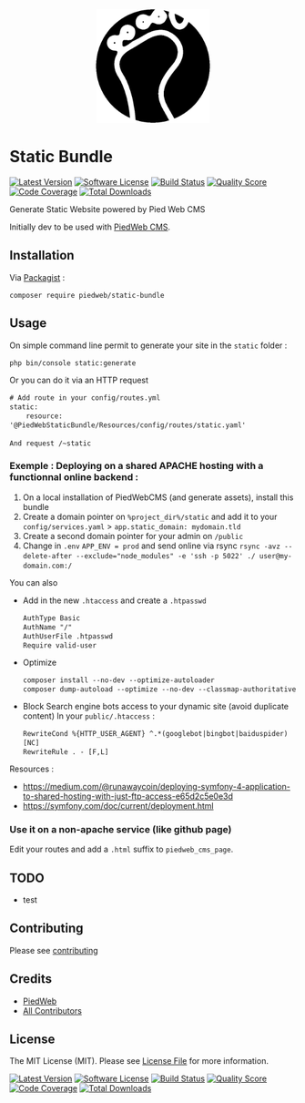 <p align="center"><a href="https://piedweb.com">
<img src="https://raw.githubusercontent.com/PiedWeb/piedweb-devoluix-theme/master/src/img/logo_title.png" width="200" height="200" alt="theme devoluix bootstrap 4" />
</a></p>

# Static Bundle

[![Latest Version](https://img.shields.io/github/tag/PiedWeb/StaticBundle.svg?style=flat&label=release)](https://github.com/PiedWeb/StaticBundle/tags)
[![Software License](https://img.shields.io/badge/license-MIT-brightgreen.svg?style=flat)](LICENSE)
[![Build Status](https://img.shields.io/travis/PiedWeb/StaticBundle/master.svg?style=flat)](https://travis-ci.org/PiedWeb/StaticBundle)
[![Quality Score](https://img.shields.io/scrutinizer/g/PiedWeb/StaticBundle.svg?style=flat)](https://scrutinizer-ci.com/g/PiedWeb/StaticBundle)
[![Code Coverage](https://img.shields.io/scrutinizer/coverage/g/PiedWeb/StaticBundle.svg?style=flat)](https://scrutinizer-ci.com/g/PiedWeb/StaticBundle/code-structure)
[![Total Downloads](https://img.shields.io/packagist/dt/piedweb/static-bundle.svg?style=flat)](https://packagist.org/packages/piedweb/static-bundle)

Generate Static Website powered by Pied Web CMS

Initially dev to be used with [PiedWeb CMS](https://github.com/PiedWeb/CMS).


## Installation

Via [Packagist](https://packagist.org/packages/piedweb/static-bundle) :

```
composer require piedweb/static-bundle
```

## Usage

On simple command line permit to generate your site in the `static` folder :
```
php bin/console static:generate
```

Or you can do it via an HTTP request
```
# Add route in your config/routes.yml
static:
    resource: '@PiedWebStaticBundle/Resources/config/routes/static.yaml'

And request /~static
```

### Exemple : Deploying on a shared APACHE hosting with a functionnal online backend :

1. On a local installation of PiedWebCMS (and generate assets), install this bundle
2. Create a domain pointer on `%project_dir%/static` and add it to your `config/services.yaml` > `app.static_domain: mydomain.tld`
3. Create a second domain pointer for your admin on `/public`
4. Change in `.env`  `APP_ENV = prod` and send online via rsync
   `rsync -avz --delete-after --exclude="node_modules" -e 'ssh -p 5022' ./ user@my-domain.com:/`

You can also
- Add in the new `.htaccess` and create a `.htpasswd`
  ```
  AuthType Basic
  AuthName "/"
  AuthUserFile .htpasswd
  Require valid-user
  ```
- Optimize
   ```
   composer install --no-dev --optimize-autoloader
   composer dump-autoload --optimize --no-dev --classmap-authoritative
   ```
- Block Search engine bots access to your dynamic site (avoid duplicate content)
  In your `public/.htaccess` :
   ```
   RewriteCond %{HTTP_USER_AGENT} ^.*(googlebot|bingbot|baiduspider) [NC]
   RewriteRule . - [F,L]
   ```

Resources :
- https://medium.com/@runawaycoin/deploying-symfony-4-application-to-shared-hosting-with-just-ftp-access-e65d2c5e0e3d
- https://symfony.com/doc/current/deployment.html

### Use it on a non-apache service (like github page)

Edit your routes and add a `.html` suffix to `piedweb_cms_page`.

## TODO

- test

## Contributing

Please see [contributing](https://dev.piedweb.com/contributing)

## Credits

- [PiedWeb](https://piedweb.com)
- [All Contributors](https://github.com/PiedWeb/:package_skake/graphs/contributors)

## License

The MIT License (MIT). Please see [License File](LICENSE) for more information.

[![Latest Version](https://img.shields.io/github/tag/PiedWeb/StaticBundle.svg?style=flat&label=release)](https://github.com/PiedWeb/StaticBundle/tags)
[![Software License](https://img.shields.io/badge/license-MIT-brightgreen.svg?style=flat)](LICENSE)
[![Build Status](https://img.shields.io/travis/PiedWeb/StaticBundle/master.svg?style=flat)](https://travis-ci.org/PiedWeb/StaticBundle)
[![Quality Score](https://img.shields.io/scrutinizer/g/PiedWeb/StaticBundle.svg?style=flat)](https://scrutinizer-ci.com/g/PiedWeb/StaticBundle)
[![Code Coverage](https://img.shields.io/scrutinizer/coverage/g/PiedWeb/StaticBundle.svg?style=flat)](https://scrutinizer-ci.com/g/PiedWeb/StaticBundle/code-structure)
[![Total Downloads](https://img.shields.io/packagist/dt/piedweb/static-bundle.svg?style=flat)](https://packagist.org/packages/piedweb/static-bundle)
